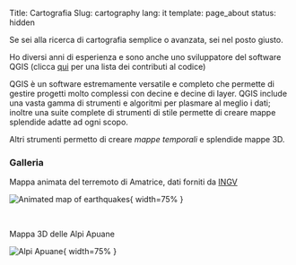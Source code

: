 Title: Cartografia
Slug: cartography
lang: it
template: page_about
status: hidden

Se sei alla ricerca di cartografia semplice o avanzata, sei nel posto giusto.

Ho diversi anni di esperienza e sono anche uno sviluppatore del software QGIS (clicca [qui](https://github.com/qgis/QGIS/commits?author=ghtmtt) per una lista dei contributi al codice)

QGIS è un software estremamente versatile e completo che permette di gestire progetti molto complessi con decine e decine di layer. QGIS include una vasta gamma di strumenti e algoritmi per plasmare al meglio i dati; inoltre una suite complete di strumenti di stile permette di creare mappe splendide adatte ad ogni scopo.

Altri strumenti permetto di creare *mappe temporali* e splendide mappe 3D.


### Galleria
Mappa animata del terremoto di Amatrice, dati forniti da [INGV](http://cnt.rm.ingv.it/)

![Animated map of earthquakes](/extras/earthquakes_ita.gif){ width=75% }

<br>

Mappa 3D delle Alpi Apuane

![Alpi Apuane](/extras/3dgif.gif){ width=75% }
